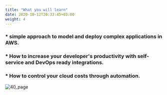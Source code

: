 ```yaml
---
title: "What you will learn"
date: 2020-10-12T20:33:45+03:00
weight: 4
---
```


### * simple approach to model and deploy complex applications in AWS.

### * How to increase your developer's productivity with self-service and DevOps ready integrations.

### * How to control your cloud costs through automation.

 ![40_page](/images/intro/graduate.png)
